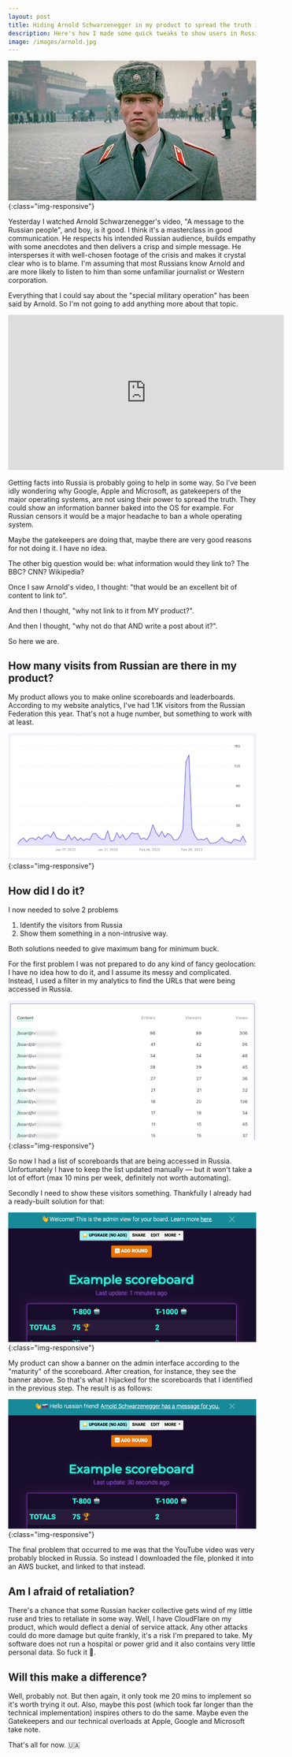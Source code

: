```yaml
---
layout: post
title: Hiding Arnold Schwarzenegger in my product to spread the truth in Russia 
description: Here's how I made some quick tweaks to show users in Russia the Schwarzenegger video
image: /images/arnold.jpg
---
```


!['Arnold in Russia'](/images/arnold.jpg){:class="img-responsive"}

Yesterday I watched Arnold Schwarzenegger's video, "A message to the Russian people", and boy, is it good. I think it's
a masterclass in good communication. He respects his intended Russian audience, builds empathy with some anecdotes and then 
delivers a crisp and simple message. He intersperses it with well-chosen footage of the crisis and makes it crystal clear
who is to blame. I'm assuming that most Russians know Arnold and are more likely to listen to him than some unfamiliar
journalist or Western corporation.

Everything that I could say about the "special military operation" has been said by Arnold. So I'm not going to add
anything more about that topic. 

<iframe width="560" height="315" src="https://www.youtube-nocookie.com/embed/4e1BndTE6Lg" title="YouTube video player" frameborder="0" allow="accelerometer; autoplay; clipboard-write; encrypted-media; gyroscope; picture-in-picture" allowfullscreen></iframe>

Getting facts into Russia  is probably going to help in some way. So I've been idly wondering why
Google, Apple and Microsoft, as gatekeepers of the major operating systems, are not using their power to spread
the truth. They could show an information banner baked into the OS for example. For Russian censors it would be a major headache to 
ban a whole operating system.

Maybe the gatekeepers are doing that, maybe there are very good reasons for not doing it. I have no idea. 

The other big question would be: what information would they link to? The BBC? CNN? Wikipedia? 

Once I saw Arnold's video, I thought: "that would be an excellent bit of content to link to". 

And then I thought, "why not link to it from MY product?". 

And then I thought, "why not do that AND write a post about it?". 

So here we are.

## How many visits from Russian are there in my product?

My product allows you to make online scoreboards and leaderboards. According to my website analytics, I've had 1.1K 
visitors from the Russian Federation this year. That's not a huge number, but something to work with at least.

!['Russian Website'](/images/ukraine_1.png){:class="img-responsive"}

## How did I do it?

I now needed to solve 2 problems

1. Identify the visitors from Russia
2. Show them something in a non-intrusive way.

Both solutions needed to give maximum bang for minimum buck.

For the first problem I was not prepared to do any kind of fancy geolocation: I have
no idea how to do it, and I assume its messy and complicated. Instead, I used a filter in my analytics to find the URLs
that were being accessed in Russia.

!['Russian Website'](/images/ukraine_2.png){:class="img-responsive"}

So now I had a list of scoreboards that are being accessed in Russia. Unfortunately I have to keep the list updated manually
&mdash; but it won't take a lot of effort (max 10 mins per week, definitely not worth automating).

Secondly I need to show these visitors something. Thankfully I already had a ready-built solution for that:

!['Russian Website'](/images/ukraine_3.png){:class="img-responsive"}

My product can show a banner on the admin interface according to the "maturity" of the scoreboard. After creation,
for instance, they see the banner above. So that's what I hijacked for the scoreboards that I identified in 
the previous step. The result is as follows:

!['Russian Website'](/images/ukraine_4.png){:class="img-responsive"}

The final problem that occurred to me was that the YouTube video was very probably blocked in Russia. So instead I downloaded
the file, plonked it into an AWS bucket, and linked to that instead.

## Am I afraid of retaliation?

There's a chance that some Russian hacker collective gets wind of my little ruse and tries to retaliate in some way. Well,
I have CloudFlare on my product, which would deflect a denial of service attack. Any other attacks could do more damage
but quite frankly, it's a risk I'm prepared to take. My software does not run a hospital or power grid and it also contains
very little personal data. So fuck it 🧘.

## Will this make a difference?

Well, probably not. But then again, it only took me 20 mins to implement so it's worth trying it out. Also, maybe this post (which took 
far longer than the technical implementation) inspires others to do the same. Maybe even the Gatekeepers and our technical
overloads at Apple, Google and Microsoft take note.

That's all for now. 🇺🇦